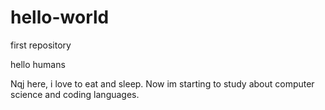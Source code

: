 # hello-world
first repository

hello humans

Nqj here, i love to eat and sleep. Now im starting to study about computer science and coding languages.
